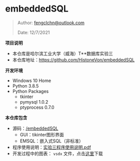 # embeddedSQL

> Author: fengclchn@outlook.com
>
> Date: 12/7/2021

**项目说明**

* 本仓库是哈尔滨工业大学（威海）T**数据库实验三
* 本仓库地址：https://github.com/HistoneVon/embeddedSQL

**开发环境**

* Windows 10 Home
* Python 3.8.5
* Python Packages
  * tkinter
  * pymysql 1.0.2
  * ptyprocess 0.7.0

**本仓库包含**

* 源码：[/embeddedSQL](./embeddedSQL)
  * GUI：tikinter图形界面
  * EMSQL：嵌入式SQL（非标准）
* 程序使用说明：[实验三程序使用说明.pdf](https://histone-obs.obs.cn-southwest-2.myhuaweicloud.com/github/SOTI/embeddedSQL/%E5%AE%9E%E9%AA%8C%E4%B8%89%E7%A8%8B%E5%BA%8F%E4%BD%BF%E7%94%A8%E8%AF%B4%E6%98%8E.pdf)
* 开发过程中的图表： ``vsdx`` 文件，点击[这里](https://histone-obs.obs.cn-southwest-2.myhuaweicloud.com/github/SOTI/embeddedSQL/embeddedSQL%E5%9B%BE%E8%A1%A8.7z)下载